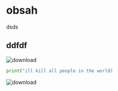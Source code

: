 # obsah
dsds
## ddfdf
![download](https://github.com/user-attachments/assets/a351ebad-39be-425d-8ca2-dd28b45b19c7)
```python
print("ill kill all people in the world)
```
![download](https://github.com/user-attachments/assets/f3c12247-346d-42c5-86b6-a201e4331ef6)
